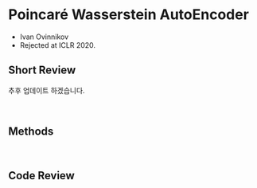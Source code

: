 # Poincaré Wasserstein AutoEncoder

- Ivan Ovinnikov
- Rejected at ICLR 2020.

## Short Review

추후 업데이트 하겠습니다.

<br>

## Methods

<br>

## Code Review

<br>
